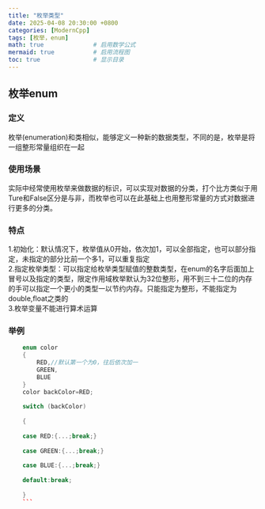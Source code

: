 ```yaml
---
title: "枚举类型"
date: 2025-04-08 20:30:00 +0800
categories: [ModernCpp]
tags: [枚举，enum]
math: true              # 启用数学公式
mermaid: true           # 启用流程图
toc: true               # 显示目录
---
```

## 枚举enum
### 定义
枚举(enumeration)和类相似，能够定义一种新的数据类型，不同的是，枚举是将一组整形常量组织在一起
### 使用场景
实际中经常使用枚举来做数据的标识，可以实现对数据的分类，打个比方类似于用Ture和False区分是与非，而枚举也可以在此基础上也用整形常量的方式对数据进行更多的分类。
### 特点
1.初始化：默认情况下，枚举值从0开始，依次加1，可以全部指定，也可以部分指定，未指定的部分比前一个多1，可以重复指定  
2.指定枚举类型：可以指定给枚举类型赋值的整数类型，在enum的名字后面加上冒号以及指定的类型，限定作用域枚举默认为32位整形，用不到三十二位的内存的手可以指定一个更小的类型一以节约内存。只能指定为整形，不能指定为double,float之类的  
3.枚举变量不能进行算术运算
### 举例
```cpp
	enum color
    {
        RED,//默认第一个为0，往后依次加一
        GREEN,
        BLUE
    }
    color backColor=RED;
 
    switch (backColor)
 
    {
 
    case RED:{...;break;}
 
    case GREEN:{...;break;}
 
    case BLUE:{...;break;}
 
    default:break;
 
    }
    ```
